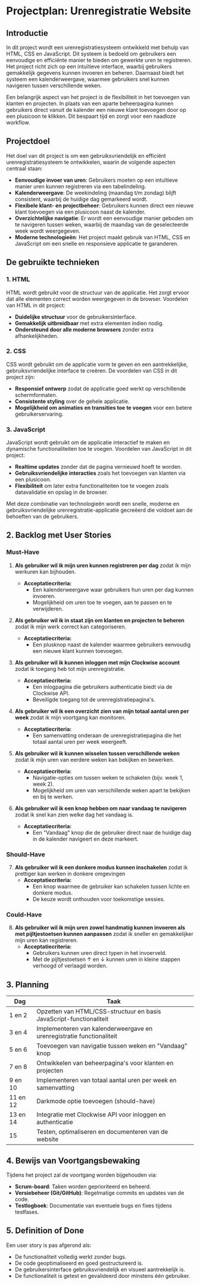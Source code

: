 # Projectplan: Urenregistratie Website

## Introductie
In dit project wordt een urenregistratiesysteem ontwikkeld met behulp van HTML, CSS en JavaScript. Dit systeem is bedoeld om gebruikers een eenvoudige en efficiënte manier te bieden om gewerkte uren te registreren. Het project richt zich op een intuïtieve interface, waarbij gebruikers gemakkelijk gegevens kunnen invoeren en beheren. Daarnaast biedt het systeem een kalenderweergave, waarmee gebruikers snel kunnen navigeren tussen verschillende weken.

Een belangrijk aspect van het project is de flexibiliteit in het toevoegen van klanten en projecten. In plaats van een aparte beheerpagina kunnen gebruikers direct vanuit de kalender een nieuwe klant toevoegen door op een plusicoon te klikken. Dit bespaart tijd en zorgt voor een naadloze workflow.

## Projectdoel
Het doel van dit project is om een gebruiksvriendelijk en efficiënt urenregistratiesysteem te ontwikkelen, waarin de volgende aspecten centraal staan:

- **Eenvoudige invoer van uren**: Gebruikers moeten op een intuïtieve manier uren kunnen registreren via een tabelindeling.
- **Kalenderweergave**: De weekindeling (maandag t/m zondag) blijft consistent, waarbij de huidige dag gemarkeerd wordt.
- **Flexibele klant- en projectbeheer**: Gebruikers kunnen direct een nieuwe klant toevoegen via een plusicoon naast de kalender.
- **Overzichtelijke navigatie**: Er wordt een eenvoudige manier geboden om te navigeren tussen weken, waarbij de maandag van de geselecteerde week wordt weergegeven.
- **Moderne technologieën**: Het project maakt gebruik van HTML, CSS en JavaScript om een snelle en responsieve applicatie te garanderen.

## De gebruikte technieken

### 1. HTML
HTML wordt gebruikt voor de structuur van de applicatie. Het zorgt ervoor dat alle elementen correct worden weergegeven in de browser. Voordelen van HTML in dit project:

- **Duidelijke structuur** voor de gebruikersinterface.
- **Gemakkelijk uitbreidbaar** met extra elementen indien nodig.
- **Ondersteund door alle moderne browsers** zonder extra afhankelijkheden.

### 2. CSS
CSS wordt gebruikt om de applicatie vorm te geven en een aantrekkelijke, gebruiksvriendelijke interface te creëren. De voordelen van CSS in dit project zijn:

- **Responsief ontwerp** zodat de applicatie goed werkt op verschillende schermformaten.
- **Consistente styling** over de gehele applicatie.
- **Mogelijkheid om animaties en transities toe te voegen** voor een betere gebruikerservaring.

### 3. JavaScript
JavaScript wordt gebruikt om de applicatie interactief te maken en dynamische functionaliteiten toe te voegen. Voordelen van JavaScript in dit project:

- **Realtime updates** zonder dat de pagina vernieuwd hoeft te worden.
- **Gebruiksvriendelijke interacties** zoals het toevoegen van klanten via een plusicoon.
- **Flexibiliteit** om later extra functionaliteiten toe te voegen zoals datavalidatie en opslag in de browser.

Met deze combinatie van technologieën wordt een snelle, moderne en gebruiksvriendelijke urenregistratie-applicatie gecreëerd die voldoet aan de behoeften van de gebruikers.


## 2. Backlog met User Stories

### Must-Have
1. **Als gebruiker wil ik mijn uren kunnen registreren per dag** zodat ik mijn werkuren kan bijhouden.
   - **Acceptatiecriteria:**
     - Een kalenderweergave waar gebruikers hun uren per dag kunnen invoeren.
     - Mogelijkheid om uren toe te voegen, aan te passen en te verwijderen.

2. **Als gebruiker wil ik in staat zijn om klanten en projecten te beheren** zodat ik mijn werk correct kan categoriseren.
   - **Acceptatiecriteria:**
     - Een plusknop naast de kalender waarmee gebruikers eenvoudig een nieuwe klant kunnen toevoegen.

3. **Als gebruiker wil ik kunnen inloggen met mijn Clockwise account** zodat ik toegang heb tot mijn urenregistratie.
   - **Acceptatiecriteria:**
     - Een inlogpagina die gebruikers authenticatie biedt via de Clockwise API.
     - Beveiligde toegang tot de urenregistratiepagina's.

4. **Als gebruiker wil ik een overzicht zien van mijn totaal aantal uren per week** zodat ik mijn voortgang kan monitoren.
   - **Acceptatiecriteria:**
     - Een samenvatting onderaan de urenregistratiepagina die het totaal aantal uren per week weergeeft.

5. **Als gebruiker wil ik kunnen wisselen tussen verschillende weken** zodat ik mijn uren van eerdere weken kan bekijken en bewerken.
   - **Acceptatiecriteria:**
     - Navigatie-opties om tussen weken te schakelen (bijv. week 1, week 2).
     - Mogelijkheid om uren van verschillende weken apart te bekijken en bij te werken.

6. **Als gebruiker wil ik een knop hebben om naar vandaag te navigeren** zodat ik snel kan zien welke dag het vandaag is.
   - **Acceptatiecriteria:**
     - Een "Vandaag" knop die de gebruiker direct naar de huidige dag in de kalender navigeert en deze markeert.

### Should-Have
7. **Als gebruiker wil ik een donkere modus kunnen inschakelen** zodat ik prettiger kan werken in donkere omgevingen
   - **Acceptatiecriteria:**
     - Een knop waarmee de gebruiker kan schakelen tussen lichte en donkere modus.
     - De keuze wordt onthouden voor toekomstige sessies.

### Could-Have
8. **Als gebruiker wil ik mijn uren zowel handmatig kunnen invoeren als met pijltjestoetsen kunnen aanpassen** zodat ik sneller en gemakkelijker mijn uren kan registreren.
   - **Acceptatiecriteria:**
     - Gebruikers kunnen uren direct typen in het invoerveld.
     - Met de pijltjestoetsen ↑ en ↓ kunnen uren in kleine stappen verhoogd of verlaagd worden.

## 3. Planning

|  Dag   | Taak |
|--------|------|
| 1 en 2 | Opzetten van HTML/CSS-structuur en basis JavaScript-functionaliteit |
| 3 en 4 | Implementeren van kalenderweergave en urenregistratie functionaliteit |
| 5 en 6 | Toevoegen van navigatie tussen weken en "Vandaag" knop |
| 7 en 8 | Ontwikkelen van beheerpagina's voor klanten en projecten |
| 9 en 10| Implementeren van totaal aantal uren per week en samenvatting |
|11 en 12| Darkmode optie toevoegen (should-have) |
|13 en 14| Integratie met Clockwise API voor inloggen en authenticatie |
|   15   | Testen, optimaliseren en documenteren van de website |

## 4. Bewijs van Voortgangsbewaking
Tijdens het project zal de voortgang worden bijgehouden via:
- **Scrum-board**: Taken worden geprioriteerd en beheerd.
- **Versiebeheer (Git/GitHub)**: Regelmatige commits en updates van de code.
- **Testlogboek**: Documentatie van eventuele bugs en fixes tijdens testfases.

## 5. Definition of Done
Een user story is pas afgerond als:
- De functionaliteit volledig werkt zonder bugs.
- De code geoptimaliseerd en goed gestructureerd is.
- De gebruikersinterface gebruiksvriendelijk en visueel aantrekkelijk is.
- De functionaliteit is getest en gevalideerd door minstens één gebruiker.
